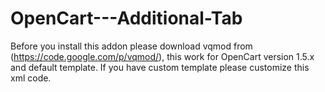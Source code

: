 OpenCart---Additional-Tab
=========================

Before you install this addon please download vqmod from (https://code.google.com/p/vqmod/), this work for OpenCart version 1.5.x
and default template. If you have custom template please customize this xml code.
